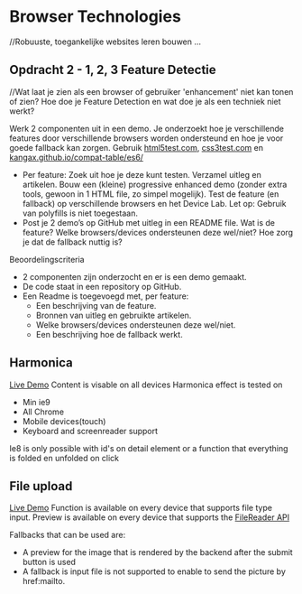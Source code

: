 
# Browser Technologies
//Robuuste, toegankelijke websites leren bouwen …

## Opdracht 2 - 1, 2, 3 Feature Detectie
//Wat laat je zien als een browser of gebruiker 'enhancement' niet kan tonen of zien? Hoe doe je Feature Detection en wat doe je als een techniek niet werkt?

Werk 2 componenten uit in een demo. Je onderzoekt hoe je verschillende features door verschillende browsers worden ondersteund en hoe je voor goede fallback kan zorgen. Gebruik [html5test.com](https://html5test.com), [css3test.com](http://css3test.com) en [kangax.github.io/compat-table/es6/](https://kangax.github.io/compat-table/es6/)

- Per feature: Zoek uit hoe je deze kunt testen. Verzamel uitleg en artikelen. Bouw een (kleine) progressive enhanced demo (zonder extra tools, gewoon in 1 HTML file, zo simpel mogelijk). Test de feature (en fallback) op verschillende browsers en het Device Lab. Let op: Gebruik van polyfills is niet toegestaan.
- Post je 2 demo’s op GitHub met uitleg in een README file. Wat is de feature? Welke browsers/devices ondersteunen deze wel/niet? Hoe zorg je dat de fallback nuttig is?

Beoordelingscriteria
- 2 componenten zijn onderzocht en er is een demo gemaakt.
- De code staat in een repository op GitHub.
- Een Readme is toegevoegd met, per feature:
  -	Een beschrijving van de feature.
  - Bronnen van uitleg en gebruikte artikelen.
  -	Welke browsers/devices ondersteunen deze wel/niet.
  -	Een beschrijving hoe de fallback werkt.


## Harmonica
[Live Demo](https://casburggraaf.github.io/browser-technologies/opdracht2/harmonica/)
Content is visable on all devices
Harmonica effect is tested on
- Min ie9
- All Chrome
- Mobile devices(touch)
- Keyboard and screenreader support

Ie8 is only possible with id's on detail element or a function that everything is folded en unfolded on click

## File upload
[Live Demo](https://casburggraaf.github.io/browser-technologies/opdracht2/file-upload/)
Function is available on every device that supports file type input.
Preview is available on every device that supports the [FileReader API](https://caniuse.com/#feat=filereader)

Fallbacks that can be used are:
- A preview for the image that is rendered by the backend after the submit button is used
-  A fallback is input file is not supported to enable to send the picture by href:mailto.
